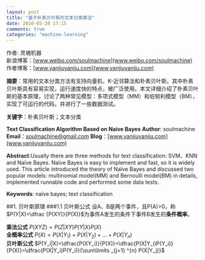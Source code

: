 ```yaml
---
layout: post
title: "基于朴素贝叶斯的文本分类算法"
date: 2010-05-28 17:15
comments: true
categories: "machine-learning"
---
```

作者: 灵魂机器  
新浪博客：[www.weibo.com/soulmachine](www.weibo.com/soulmachine)  
作者博客：[www.yanjiuyanjiu.com](www.yanjiuyanjiu.com)

**摘要**：常用的文本分类方法有支持向量机、K-近邻算法和朴素贝叶斯。其中朴素贝叶斯具有容易实现，运行速度快的特点，被广泛使用。本文详细介绍了朴素贝叶斯的基本原理，讨论了两种常见模型：多项式模型（MM）和伯努利模型（BM），实现了可运行的代码，并进行了一些数据测试。

**关键字**：朴素贝叶斯；文本分类

**Text Classification Algorithm Based on Naive Bayes**
**Author**: soulmachine
**Email**：soulmachine@gmail.com
**Blog**：[www.yanjiuyanjiu.com](www.yanjiuyanjiu.com)


**Abstract**:Usually there are three methods for text classification: SVM、KNN and Naïve Bayes. Naïve Bayes is easy to implement and fast, so it is widely used. This article introduced the theory of Naïve Bayes and discussed two popular models: multinomial model(MM) and Bernoulli model(BM) in details, implemented runnable code and performed some data tests.

**Keywords**: naïve bayes; text classification

##1. 贝叶斯原理
###1.1 贝叶斯公式
设A、B是两个事件，且P(A)>0，称$P(Y|X)=\dfrac {P(XY)}{P(X)}$为事件A发生的条件下事件B发生的**条件概率**。

**乘法公式**  $P(XYZ)=P(Z|XY)P(Y|X)P(X)$  
**全概率公式** $P(X)=P(X|Y_1)+ P(X|Y_2)+…+ P(X|Y_n)$  
**贝叶斯公式** $P(Y_i|X)=\dfrac{P(XY_i)}{P(X)}=\dfrac{P(X|Y_i)P(Y_i)}{P(X)}=\dfrac{P(X|Y_i)P(Y_i)}{\sum\limits _{j=1} ^{n} P(X|Y_j)}$
